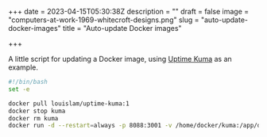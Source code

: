 +++
date = 2023-04-15T05:30:38Z
description = ""
draft = false
image = "computers-at-work-1969-whitecroft-designs.png"
slug = "auto-update-docker-images"
title = "Auto-update Docker images"

+++


A little script for updating a Docker image, using [Uptime Kuma](https://github.com/louislam/uptime-kuma) as an example.

```bash
#!/bin/bash
set -e

docker pull louislam/uptime-kuma:1
docker stop kuma
docker rm kuma
docker run -d --restart=always -p 8088:3001 -v /home/docker/kuma:/app/data --name kuma louislam/uptime-kuma:1
```



